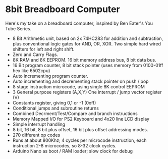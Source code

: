 # 8bit Breadboard Computer
Here's my take on a breadboard computer, inspired by Ben Eater's You Tube Series.
* 8 Bit Arithmetic unit, based on 2x 74HC283 for addition and subtraction, plus conventional logic gates for AND, OR, XOR. Two simple hard wired shifters for left and right shift.
* Zero and Carry Flags.
* 8K RAM and 8K EEPROM. 16 bit memory address bus, 8 bit data bus.
* 16 Bit program counter, 8 bit stack pointer (uses memory from 0100-01ff hex like 6502cpu)
* Auto incrementing program counter.
* Auto incrementing and decrementing stack pointer on push / pop
* 8 stage instruction microcode, using single 8K control EEPROM
* 3 General purpose registers (A,X,Y) One interrupt / jump vector register (V)
* Constants register, giving 0,1 or -1 (0xff)
* Conditional jumps and subroutine returns
* Combined Decrment/Test/Compare and branch instructions
* Memory Mapped I/O for PS2 Keyboard and 4x20 line LCD display
* Simple interrupt handling
* 8 bit, 16 bit, 8 bit plus offset, 16 bit plus offset addressing modes.
* 270 different op codes
* Runs at about 800Khz; 4 cycles per microcode instruction, each instruction 2-8 microcodes, so 8-32 clock cycles.
* Arduino Nano as boot / RAM loader; slow clock for debug
